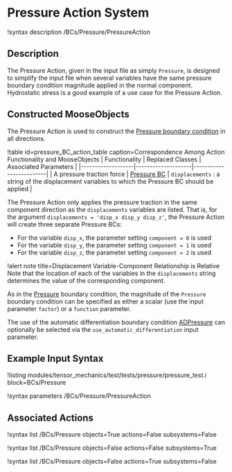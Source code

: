 # Pressure Action System

!syntax description /BCs/Pressure/PressureAction

## Description

The Pressure Action, given in the input file as simply `Pressure`, is designed to simplify the input file when several variables have the same pressure boundary condition magnitude applied in the normal component.
Hydrostatic stress is a good example of a use case for the Pressure Action.

## Constructed MooseObjects

The Pressure Action is used to construct the [Pressure boundary condition](/Pressure.md) in all directions.

!table id=pressure_BC_action_table caption=Correspondence Among Action Functionality and MooseObjects
| Functionality     | Replaced Classes   | Associated Parameters   |
|-------------------|--------------------|-------------------------|
| A pressure traction force | [Pressure BC](/Pressure.md) | `displacements` : a string of the displacement variables to which the Pressure BC should be applied |

The Pressure Action only applies the pressure traction in the same component direction as the `displacements` variables are listed.
That is, for the argument `displacements = 'disp_x disp_y disp_z'`, the Pressure Action will create three separate Pressure BCs:

- For the variable `disp_x`, the parameter setting `component = 0` is used
- For the variable `disp_y`, the parameter setting `component = 1` is used
- For the variable `disp_z`, the parameter setting `component = 2` is used

!alert note title=Displacement Variable-Component Relationship is Relative
Note that the location of each of the variables in the `displacements` string determines the value of the corresponding component.

As in the [Pressure](/Pressure.md) boundary condition, the  magnitude of the `Pressure` boundary condition can be specified as either a scalar (use the input parameter `factor`) or a `function` parameter.

The use of the automatic differentiation boundary condition [ADPressure](/ADPressure.md) can optionally
be selected via the `use_automatic_differentiation` input parameter.

## Example Input Syntax

!listing modules/tensor_mechanics/test/tests/pressure/pressure_test.i block=BCs/Pressure

!syntax parameters /BCs/Pressure/PressureAction

## Associated Actions

!syntax list /BCs/Pressure objects=True actions=False subsystems=False

!syntax list /BCs/Pressure objects=False actions=False subsystems=True

!syntax list /BCs/Pressure objects=False actions=True subsystems=False
